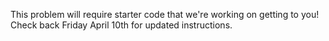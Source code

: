 This problem will require starter code that we're working on getting to you! Check back Friday April 10th for updated instructions.
